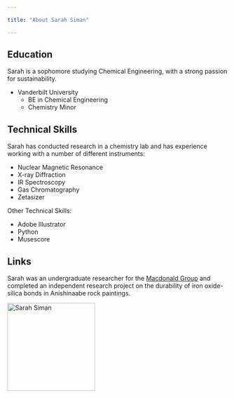 ```yaml
---

title: "About Sarah Siman"

---
```


## Education

Sarah is a sophomore studying Chemical Engineering, with a strong passion for sustainability. 

* Vanderbilt University
    * BE in Chemical Engineering
    * Chemistry Minor

## Technical Skills

Sarah has conducted research in a chemistry lab and has experience working with a number of different instruments:

* Nuclear Magnetic Resonance 
* X-ray Diffraction
* IR Spectroscopy
* Gas Chromatography
* Zetasizer

Other Technical Skills:

* Adobe Illustrator
* Python
* Musescore

## Links 

Sarah was an undergraduate researcher for the [Macdonald Group](https://www.vanderbilt.edu/AnS/chemistry/groups/macdonald/index.html) and completed an independent research project on the durability of iron oxide-silica bonds in Anishinaabe rock paintings.

<img src="/assets/img/Sarah_large_photo.png" alt="Sarah Siman" style="width:200px;"/>
